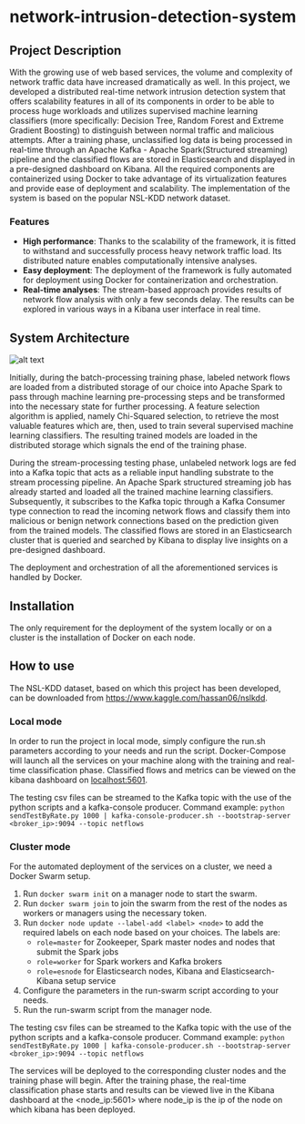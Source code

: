 # network-intrusion-detection-system

## Project Description
With the growing use of web based services, the volume and complexity of network traffic data have increased dramatically as well. In this project, we developed a distributed real-time network intrusion detection system that offers scalability features in all of its components in order to be able to process huge workloads and utilizes supervised machine learning classifiers (more specifically: Decision Tree, Random Forest and Extreme Gradient Boosting) to distinguish between normal traffic and malicious attempts. After a training phase, unclassified log data is being processed in real-time through an Apache Kafka - Apache Spark(Structured streaming) pipeline and the classified flows are stored in Elasticsearch and displayed in a pre-designed dashboard on Kibana. All the required components are containerized using Docker to take advantage of its virtualization features and provide ease of deployment and scalability. The implementation of the system is based on the popular NSL-KDD network dataset.

### Features

   * **High performance**: Thanks to the scalability of the framework, it is fitted to withstand and successfully process heavy network traffic load. Its distributed nature enables computationally intensive analyses.
   * **Easy deployment**: The deployment of the framework is fully automated for deployment using Docker for containerization and orchestration.
   * **Real-time analyses**: The stream-based approach provides results of network flow analysis with only a few seconds delay. The results can be explored in various ways in a Kibana user interface in real time.

## System Architecture
![alt text](https://i.imgur.com/jkndEV3.png)

 Initially, during the batch-processing training phase, labeled network flows are loaded from a distributed storage of our choice into Apache Spark to pass through machine learning pre-processing steps and be transformed into the necessary state for further processing. A feature selection algorithm is applied, namely Chi-Squared selection, to retrieve the most valuable features which are, then, used to train several supervised machine learning classifiers. The resulting trained models are loaded in the distributed storage which signals the end of the training phase.

During the stream-processing testing phase, unlabeled network logs are fed into a Kafka topic that acts as a reliable input handling substrate to the stream processing pipeline. An Apache Spark structured streaming job has already started and loaded all the trained machine learning classifiers. Subsequently, it subscribes to the Kafka topic through a Kafka Consumer type connection to read the incoming network flows and classify them into malicious or benign network connections based on the prediction given from the trained models. The classified flows are stored in an Elasticsearch cluster that is queried and searched by Kibana to display live insights on a pre-designed dashboard.

The deployment and orchestration of all the aforementioned services is handled by Docker.


## Installation 
The only requirement for the deployment of the system locally or on a cluster is the installation of Docker on each node.

## How to use
The NSL-KDD dataset, based on which this project has been developed, can be downloaded from https://www.kaggle.com/hassan06/nslkdd.

### Local mode
In order to run the project in local mode, simply configure the run.sh parameters according to your needs and run the script.
Docker-Compose will launch all the services on your machine along with the training and real-time classification phase.
Classified flows and metrics can be viewed on the kibana dashboard on <localhost:5601>.

The testing csv files can be streamed to the Kafka topic with the use of the python scripts and a kafka-console producer. Command example:
`python sendTestByRate.py 1000 | kafka-console-producer.sh --bootstrap-server <broker_ip>:9094 --topic netflows`

### Cluster mode
For the automated deployment of the services on a cluster, we need a Docker Swarm setup.

1. Run `docker swarm init` on a manager node to start the swarm.
2. Run `docker swarm join` to join the swarm from the rest of the nodes as workers or managers using the necessary token.
3. Run `docker node update --label-add <label> <node>` to add the required labels on each node based on your choices.
The labels are:
    * `role=master` for Zookeeper, Spark master nodes and nodes that submit the Spark jobs
    * `role=worker` for Spark workers and Kafka brokers
    * `role=esnode` for Elasticsearch nodes, Kibana and Elasticsearch-Kibana setup service
4. Configure the parameters in the run-swarm script according to your needs.
5. Run the run-swarm script from the manager node.

The testing csv files can be streamed to the Kafka topic with the use of the python scripts and a kafka-console producer. Command example:
`python sendTestByRate.py 1000 | kafka-console-producer.sh --bootstrap-server <broker_ip>:9094 --topic netflows`

The services will be deployed to the corresponding cluster nodes and the training phase will begin. After the training phase, the real-time classification phase starts and results can be viewed live in the Kibana dashboard at the <node_ip:5601> where node_ip is the ip of the node on which kibana has been deployed.

